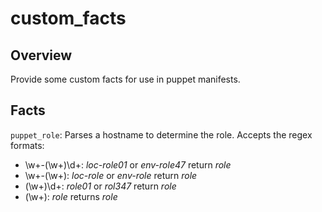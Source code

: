 # custom_facts

## Overview

Provide some custom facts for use in puppet manifests.

## Facts

`puppet_role`: Parses a hostname to determine the role. Accepts the regex formats:
  * \w+-(\w+)\d+: *loc-role01* or *env-role47* return *role*
  * \w+-(\w+): *loc-role* or *env-role* return *role*
  * (\w+)\d+: *role01* or *rol347* return *role*
  * (\w+): *role* returns *role*

